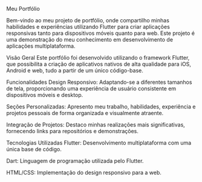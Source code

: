 Meu Portfólio

Bem-vindo ao meu projeto de portfólio, onde compartilho minhas habilidades e experiências utilizando Flutter para criar aplicações responsivas tanto para dispositivos móveis quanto para web. Este projeto é uma demonstração do meu conhecimento em desenvolvimento de aplicações multiplataforma.

Visão Geral
Este portfólio foi desenvolvido utilizando o framework Flutter, que possibilita a criação de aplicativos nativos de alta qualidade para iOS, Android e web, tudo a partir de um único código-base.

Funcionalidades
Design Responsivo: Adaptando-se a diferentes tamanhos de tela, proporcionando uma experiência de usuário consistente em dispositivos móveis e desktop.

Seções Personalizadas: Apresento meu trabalho, habilidades, experiência e projetos pessoais de forma organizada e visualmente atraente.

Integração de Projetos: Destaco minhas realizações mais significativas, fornecendo links para repositórios e demonstrações.

Tecnologias Utilizadas
Flutter: Desenvolvimento multiplataforma com uma única base de código.

Dart: Linguagem de programação utilizada pelo Flutter.

HTML/CSS: Implementação do design responsivo para a web.
